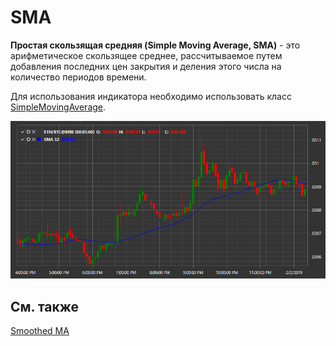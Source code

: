 # SMA

**Простая скользящая средняя (Simple Moving Average, SMA)** \- это арифметическое скользящее среднее, рассчитываемое путем добавления последних цен закрытия и деления этого числа на количество периодов времени. 

Для использования индикатора необходимо использовать класс [SimpleMovingAverage](xref:StockSharp.Algo.Indicators.SimpleMovingAverage). 

![IndicatorSimpleMovingAverage](../../../../images/indicatorsimplemovingaverage.png)

## См. также

[Smoothed MA](smoothed_ma.md)
